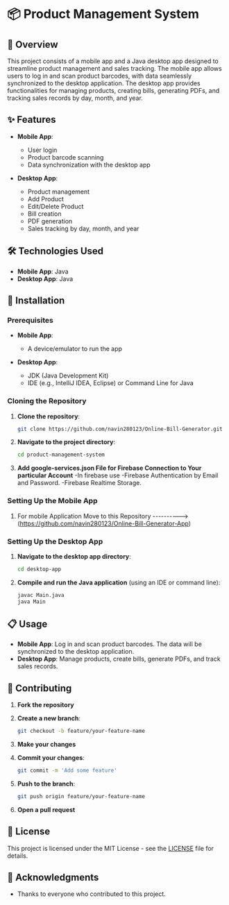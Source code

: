 # 📦 Product Management System

## 📝 Overview

This project consists of a mobile app and a Java desktop app designed to streamline product management and sales tracking. The mobile app allows users to log in and scan product barcodes, with data seamlessly synchronized to the desktop application. The desktop app provides functionalities for managing products, creating bills, generating PDFs, and tracking sales records by day, month, and year.

## ✨ Features

- **Mobile App**:
  - User login
  - Product barcode scanning
  - Data synchronization with the desktop app

- **Desktop App**:
  - Product management
  - Add Product
  - Edit/Delete Product
  - Bill creation
  - PDF generation
  - Sales tracking by day, month, and year

## 🛠️ Technologies Used

- **Mobile App**: Java
- **Desktop App**: Java

## 🚀 Installation

### Prerequisites

- **Mobile App**: 
  - A device/emulator to run the app

- **Desktop App**: 
  - JDK (Java Development Kit)
  - IDE (e.g., IntelliJ IDEA, Eclipse) or Command Line for Java

### Cloning the Repository

1. **Clone the repository**:

    ```bash
    git clone https://github.com/navin280123/Online-Bill-Generator.git
    ```

2. **Navigate to the project directory**:

    ```bash
    cd product-management-system
    ```
3. **Add google-services.json File for Firebase Connection to Your particular Account**
   -In firebase use
   -Firebase Authentication by Email and Password.
   -Firebase Realtime Storage.

### Setting Up the Mobile App

1. For mobile Application Move to this Repository ----------> (https://github.com/navin280123/Online-Bill-Generator-App)

### Setting Up the Desktop App

1. **Navigate to the desktop app directory**:

    ```bash
    cd desktop-app
    ```

2. **Compile and run the Java application** (using an IDE or command line):

    ```bash
    javac Main.java
    java Main
    ```

## 📋 Usage

- **Mobile App**: Log in and scan product barcodes. The data will be synchronized to the desktop application.
- **Desktop App**: Manage products, create bills, generate PDFs, and track sales records.

## 🤝 Contributing

1. **Fork the repository**
2. **Create a new branch**:

    ```bash
    git checkout -b feature/your-feature-name
    ```

3. **Make your changes**
4. **Commit your changes**:

    ```bash
    git commit -m 'Add some feature'
    ```

5. **Push to the branch**:

    ```bash
    git push origin feature/your-feature-name
    ```

6. **Open a pull request**

## 📄 License

This project is licensed under the MIT License - see the [LICENSE](LICENSE) file for details.

## 🙏 Acknowledgments

- Thanks to everyone who contributed to this project.
